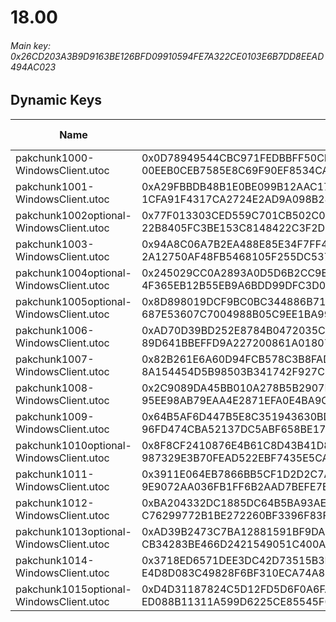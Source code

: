 # 18.00

###### *Main key: 0x26CD203A3B9D9163BE126BFD09910594FE7A322CE0103E6B7DD8EEAD494AC023*

## Dynamic Keys

| Name                                    | Key</br>GUID                                                                                            |
|-----------------------------------------|---------------------------------------------------------------------------------------------------------|
| pakchunk1000-WindowsClient.utoc         | 0x0D78949544CBC971FEDBBFF50CFB32EDFF15BE1B32E5EFEC9E2EAF6656747C83</br>00EEB0CEB7585E8C69F90EF8534CA428 |
| pakchunk1001-WindowsClient.utoc         | 0xA29FBBDB48B1E0BE099B12AAC176CEB7E4F95F0AA172F6BB73A9444E611509B6</br>1CFA91F4317CA2724E2AD9A098B2888B |
| pakchunk1002optional-WindowsClient.utoc | 0x77F013303CED559C701CB502C0E70958FD7FEE83CA286A9B05650144D67A7673</br>22B8405FC3BE153C8148422C3F2D3A8A |
| pakchunk1003-WindowsClient.utoc         | 0x94A8C06A7B2EA488E85E34F7FF4BC7F5778ECD5A7D4BE7C11ADC8FF741AF7BAD</br>2A12750AF48FB5468105F255DC537CC1 |
| pakchunk1004optional-WindowsClient.utoc | 0x245029CC0A2893A0D5D6B2CC9E0130A28D29A6B3F5ED7EA08E935CEFD350E370</br>4F365EB12B55EB9A6BDD99DFC3D02E61 |
| pakchunk1005optional-WindowsClient.utoc | 0x8D898019DCF9BC0BC344886B71576B7023483C49A4260F0BD6F5ACFC76792ABD</br>687E53607C7004988B05C9EE1BA99AFD |
| pakchunk1006-WindowsClient.utoc         | 0xAD70D39BD252E8784B0472035CF45117F784469D43914855E3A40FC5EBEA3160</br>89D641BBEFFD9A227200861A01807ECF |
| pakchunk1007-WindowsClient.utoc         | 0x82B261E6A60D94FCB578C3B8FADA37328CBE6BA3423275F219200550A2966391</br>8A154454D5B98503B341742F927C2457 |
| pakchunk1008-WindowsClient.utoc         | 0x2C9089DA45BB010A278B5B2907EB0B722AF735704413BCCE0B424628A867D196</br>95EE98AB79EAA4E2871EFA0E4BA9CD7E |
| pakchunk1009-WindowsClient.utoc         | 0x64B5AF6D447B5E8C351943630BD33183B0C75682409C1AF86FD812CE6C857315</br>96FD474CBA52137DC5ABF658BE17C792 |
| pakchunk1010optional-WindowsClient.utoc | 0x8F8CF2410876E4B61C8D43B41D80EC0739AA2D25D1E6BF7C50A742D31793C872</br>987329E3B70FEAD522EBF7435E5CA6DD |
| pakchunk1011-WindowsClient.utoc         | 0x3911E064EB7866BB5CF1D2D2C7A8C2B1667767A0303C989288502465130ADE43</br>9E9072AA036FB1FF6B2AAD7BEFE7BF17 |
| pakchunk1012-WindowsClient.utoc         | 0xBA204332DC1885DC64B5BA93AE1624CC4644AE5069E6006D90B33E4050E8B93E</br>C76299772B1BE272260BF3396F83FC1E |
| pakchunk1013optional-WindowsClient.utoc | 0xAD39B2473C7BA12881591BF9DA2B5B09B00594B232ED6E9D6680DC7F24CC9B2A</br>CB34283BE466D2421549051C400A9E52 |
| pakchunk1014-WindowsClient.utoc         | 0x3718ED6571DEE3DC42D73515B3E5CA8C76DE89CDE9AE414E5A6C24690D6F385C</br>E4D8D083C49828F6BF310ECA74A84F98 |
| pakchunk1015optional-WindowsClient.utoc | 0xD4D31187824C5D12FD5D6F0A6FACE8E3F175D1DC0B242D7E90F9BA0FA0EE7421</br>ED088B11311A599D6225CE85545F019A |
